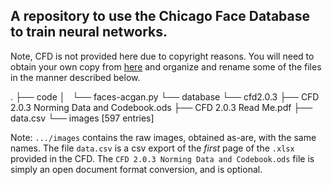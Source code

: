 ## A repository to use the Chicago Face Database to train neural networks.

Note, CFD is not provided here due to copyright reasons.
You will need to obtain your own copy from
[here](http://faculty.chicagobooth.edu/bernd.wittenbrink/cfd/index.html) and
organize and rename some of the files in the manner described below.

.
├── code
│   └── faces-acgan.py
└── database
    └── cfd2.0.3
        ├── CFD 2.0.3 Norming Data and Codebook.ods
        ├── CFD 2.0.3 Read Me.pdf
        ├── data.csv
        └── images [597 entries]
        
Note: `.../images` contains the raw images, obtained as-are, with the same
names. The file `data.csv` is a csv export of the *first* page of the `.xlsx`
provided in the CFD. The `CFD 2.0.3 Norming Data and Codebook.ods` file is
simply an open document format conversion, and is optional.